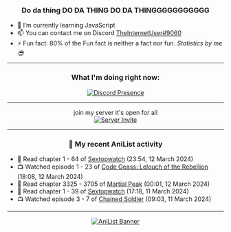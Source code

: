 <div align="center">

### Do da thing DO DA THING DO DA THINGGGGGGGGGGG
</div>

- 🌱 I’m currently learning JavaScript
- 📫 You can contact me on Discord [TheInternetUser#9060](https://discord.com/users/534117072796385300)
- ⚡ Fun fact: 80% of the Fun fact is neither a fact nor fun. _Statistics by me 😎_
<hr>

<div align="center">

### What I'm doing right now:
[![Discord Presence](https://lanyard.cnrad.dev/api/534117072796385300)](https://discord.com/users/534117072796385300)
<hr>

join my server it's open for all <br>
[![Server Invite](https://invidget.switchblade.xyz/bfYgVHxrSs)](https://discord.gg/bfYgVHxrSs)

<hr>
  
### 🌸 My recent AniList activity

</div>

<!-- ANILIST_ACTIVITY:start -->

-   📖 Read chapter 1 - 64 of [Sextopwatch](https://anilist.co/manga/152411) (23:54, 12 March 2024)
-   📺 Watched episode 1 - 23 of [Code Geass: Lelouch of the Rebellion](https://anilist.co/anime/1575) (18:08, 12 March 2024)
-   📖 Read chapter 3325 - 3705 of [Martial Peak](https://anilist.co/manga/104494) (00:01, 12 March 2024)
-   📖 Read chapter 1 - 39 of [Sextopwatch](https://anilist.co/manga/152411) (17:18, 11 March 2024)
-   📺 Watched episode 3 - 7 of [Chained Soldier](https://anilist.co/anime/141821) (09:03, 11 March 2024)

<!-- ANILIST_ACTIVITY:end -->
<hr>

<div align="center">

[![AniList Banner](https://img.anili.st/User/929966)](https://anilist.co/user/TheInternetUser)

<!-- ![Profile views](https://gpvc.arturio.dev/TheInternetUse7) Since 2023-01-09 -->
<br>


</div>
